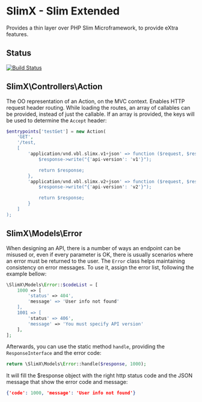 # SlimX - Slim Extended

Provides a thin layer over PHP Slim Microframework, to provide eXtra features.

## Status

[![Build Status](https://travis-ci.org/vonbraunlabs/slimx.png)](https://travis-ci.org/vonbraunlabs/slimx)

## SlimX\Controllers\Action

The OO representation of an Action, on the MVC context. Enables HTTP request
header routing. While loading the routes, an array of callables can be provided,
instead of just the callable. If an array is provided, the keys will be used to
determine the `Accept` header:

```php
$entrypoints['testGet'] = new Action(
    'GET',
    '/test,
    [
        'application/vnd.vbl.slimx.v1+json' => function ($request, $response, $args) {
            $response->write("{'api-version': 'v1'}");

            return $response;
        },
        'application/vnd.vbl.slimx.v2+json' => function ($request, $response, $args) {
            $response->write("{'api-version': 'v2'}");

            return $response;
        }
    ]
);
```

## SlimX\Models\Error

When designing an API, there is a number of ways an endpoint can be misused or,
even if every parameter is OK, there is usually scenarios where an error must be
returned to the user. The `Error` class helps maintaining consistency on error
messages. To use it, assign the error list, following the example bellow:

```php
\SlimX\Models\Error::$codeList = [
    1000 => [
        'status' => 404',
        'message' => 'User info not found'
    ],
    1001 => [
        'status' => 406',
        'message' => 'You must specify API version'
    ],
];
```

Afterwards, you can use the static method `handle`, providing the
`ResponseInterface` and the error code:

```php
return \SlimX\Models\Error::handle($response, 1000);
```

It will fill the $response object with the right http status code and the JSON
message that show the error code and message:

```json
{'code': 1000, 'message': 'User info not found'}
``` 
